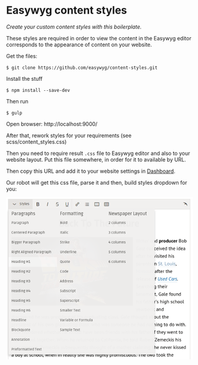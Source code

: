 Easywyg content styles
==============

_Create your custom content styles with this boilerplate._

These styles are required in order to view the content in the Easywyg editor corresponds to the appearance of content on your website.

Get the files:

```shell
$ git clone https://github.com/easywyg/content-styles.git
```

Install the stuff

```shell
$ npm install --save-dev
```

Then run

```shell
$ gulp
```

Open browser: http://localhost:9000/

After that, rework styles for your requirements (see scss/content_styles.css)

Then you need to require result `.css` file to Easywyg editor and also to your website layout.
Put this file somewhere, in order for it to available by URL.

Then copy this URL and add it to your website settings in [Dashboard](http://easywyg.com/dashboard/).

Our robot will get this css file, parse it and then, build styles dropdown for you:

![Easywyg styles dropdown](styles_dropdown.png)
